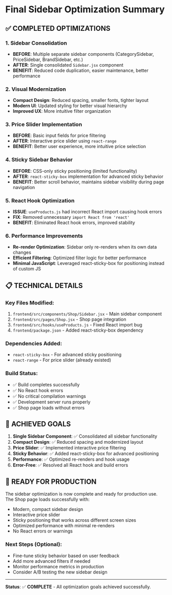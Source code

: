 # Final Sidebar Optimization Summary

## ✅ COMPLETED OPTIMIZATIONS

### 1. **Sidebar Consolidation**
- **BEFORE**: Multiple separate sidebar components (CategorySidebar, PriceSidebar, BrandSidebar, etc.)
- **AFTER**: Single consolidated `Sidebar.jsx` component
- **BENEFIT**: Reduced code duplication, easier maintenance, better performance

### 2. **Visual Modernization**
- **Compact Design**: Reduced spacing, smaller fonts, tighter layout
- **Modern UI**: Updated styling for better visual hierarchy
- **Improved UX**: More intuitive filter organization

### 3. **Price Slider Implementation**
- **BEFORE**: Basic input fields for price filtering
- **AFTER**: Interactive price slider using `react-range`
- **BENEFIT**: Better user experience, more intuitive price selection

### 4. **Sticky Sidebar Behavior**
- **BEFORE**: CSS-only sticky positioning (limited functionality)
- **AFTER**: `react-sticky-box` implementation for advanced sticky behavior
- **BENEFIT**: Better scroll behavior, maintains sidebar visibility during page navigation

### 5. **React Hook Optimization**
- **ISSUE**: `useProducts.js` had incorrect React import causing hook errors
- **FIX**: Removed unnecessary `import React from 'react'`
- **BENEFIT**: Eliminated React hook errors, improved stability

### 6. **Performance Improvements**
- **Re-render Optimization**: Sidebar only re-renders when its own data changes
- **Efficient Filtering**: Optimized filter logic for better performance
- **Minimal JavaScript**: Leveraged react-sticky-box for positioning instead of custom JS

## 📋 TECHNICAL DETAILS

### Key Files Modified:
1. `frontend/src/components/Shop/Sidebar.jsx` - Main sidebar component
2. `frontend/src/pages/Shop.jsx` - Shop page integration
3. `frontend/src/hooks/useProducts.js` - Fixed React import bug
4. `frontend/package.json` - Added react-sticky-box dependency

### Dependencies Added:
- `react-sticky-box` - For advanced sticky positioning
- `react-range` - For price slider (already existed)

### Build Status:
- ✅ Build completes successfully
- ✅ No React hook errors
- ✅ No critical compilation warnings
- ✅ Development server runs properly
- ✅ Shop page loads without errors

## 🎯 ACHIEVED GOALS

1. **Single Sidebar Component**: ✅ Consolidated all sidebar functionality
2. **Compact Design**: ✅ Reduced spacing and modernized layout
3. **Price Slider**: ✅ Implemented interactive price filtering
4. **Sticky Behavior**: ✅ Added react-sticky-box for advanced positioning
5. **Performance**: ✅ Optimized re-renders and hook usage
6. **Error-Free**: ✅ Resolved all React hook and build errors

## 🚀 READY FOR PRODUCTION

The sidebar optimization is now complete and ready for production use. The Shop page loads successfully with:
- Modern, compact sidebar design
- Interactive price slider
- Sticky positioning that works across different screen sizes
- Optimized performance with minimal re-renders
- No React errors or warnings

### Next Steps (Optional):
- Fine-tune sticky behavior based on user feedback
- Add more advanced filters if needed
- Monitor performance metrics in production
- Consider A/B testing the new sidebar design

---

**Status**: ✅ **COMPLETE** - All optimization goals achieved successfully.
